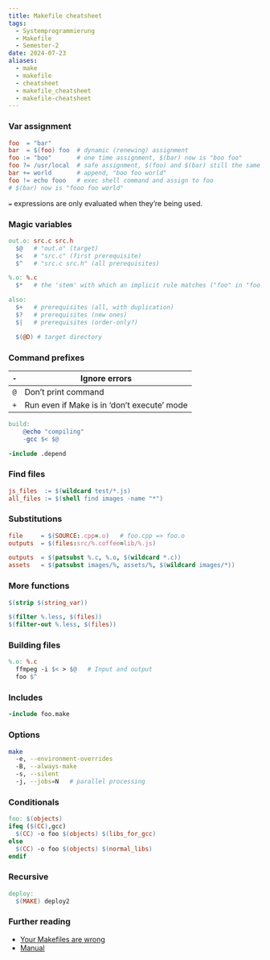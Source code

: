 ```yaml
---
title: Makefile cheatsheet
tags:
  - Systemprogrammierung
  - Makefile
  - Semester-2
date: 2024-07-23
aliases:
  - make
  - makefile
  - cheatsheet
  - makefile_cheatsheet
  - makefile-cheatsheet
---
```

### Var assignment
```makefile
foo  = "bar"
bar  = $(foo) foo  # dynamic (renewing) assignment
foo := "boo"       # one time assignment, $(bar) now is "boo foo"
foo ?= /usr/local  # safe assignment, $(foo) and $(bar) still the same
bar += world       # append, "boo foo world"
foo != echo fooo   # exec shell command and assign to foo
# $(bar) now is "fooo foo world"
```
`=` expressions are only evaluated when they’re being used.

### Magic variables
```makefile
out.o: src.c src.h
  $@   # "out.o" (target)
  $<   # "src.c" (first prerequisite)
  $^   # "src.c src.h" (all prerequisites)

%.o: %.c
  $*   # the 'stem' with which an implicit rule matches ("foo" in "foo.c")

also:
  $+   # prerequisites (all, with duplication)
  $?   # prerequisites (new ones)
  $|   # prerequisites (order-only?)

  $(@D) # target directory
```

### Command prefixes

| `-` | Ignore errors                               |
| --- | ------------------------------------------- |
| `@` | Don’t print command                         |
| `+` | Run even if Make is in ‘don’t execute’ mode |

```makefile
build:
    @echo "compiling"
    -gcc $< $@

-include .depend
```

### Find files
```makefile
js_files  := $(wildcard test/*.js)
all_files := $(shell find images -name "*")
```

### Substitutions
```makefile
file     = $(SOURCE:.cpp=.o)   # foo.cpp => foo.o
outputs  = $(files:src/%.coffee=lib/%.js)

outputs  = $(patsubst %.c, %.o, $(wildcard *.c))
assets   = $(patsubst images/%, assets/%, $(wildcard images/*))
```

### More functions
```makefile
$(strip $(string_var))

$(filter %.less, $(files))
$(filter-out %.less, $(files))
```

### Building files
```makefile
%.o: %.c
  ffmpeg -i $< > $@   # Input and output
  foo $^
```

### Includes
```makefile
-include foo.make
```

### Options
```sh
make
  -e, --environment-overrides
  -B, --always-make
  -s, --silent
  -j, --jobs=N   # parallel processing
```

### Conditionals
```makefile
foo: $(objects)
ifeq ($(CC),gcc)
  $(CC) -o foo $(objects) $(libs_for_gcc)
else
  $(CC) -o foo $(objects) $(normal_libs)
endif
```

### Recursive
```makefile
deploy:
  $(MAKE) deploy2
```

### Further reading
- [Your Makefiles are wrong](https://tech.davis-hansson.com/p/make/)
- [Manual](https://www.gnu.org/software/make/manual/html_node/index.html)